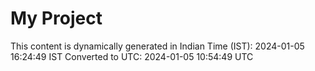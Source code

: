 # My Project

This content is dynamically generated in Indian Time (IST): 2024-01-05 16:24:49 IST
Converted to UTC: 2024-01-05 10:54:49 UTC
